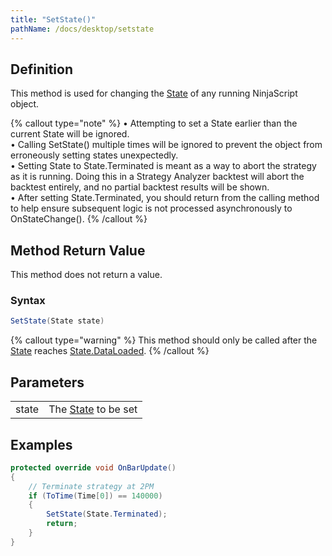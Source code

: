 ```yaml
---
title: "SetState()"
pathName: /docs/desktop/setstate
---
```


## Definition

This method is used for changing the [State](/docs/desktop/state) of any running NinjaScript object.

{% callout type="note" %}
• Attempting to set a State earlier than the current State will be ignored.  
• Calling SetState() multiple times will be ignored to prevent the object from erroneously setting states unexpectedly.  
• Setting State to State.Terminated is meant as a way to abort the strategy as it is running. Doing this in a Strategy Analyzer backtest will abort the backtest entirely, and no partial backtest results will be shown.  
• After setting State.Terminated, you should return from the calling method to help ensure subsequent logic is not processed asynchronously to OnStateChange().
{% /callout %}

## Method Return Value

This method does not return a value.

### Syntax

```csharp
SetState(State state)
```

{% callout type="warning" %}
This method should only be called after the [State](/docs/desktop/state) reaches [State.DataLoaded](/docs/desktop/state).
{% /callout %}

## Parameters

|  |  |
| --- | --- |
| state | The [State](/docs/desktop/state) to be set |

## Examples

```csharp
protected override void OnBarUpdate()
{
    // Terminate strategy at 2PM
    if (ToTime(Time[0]) == 140000)
    {
        SetState(State.Terminated);
        return;
    }
}
```
